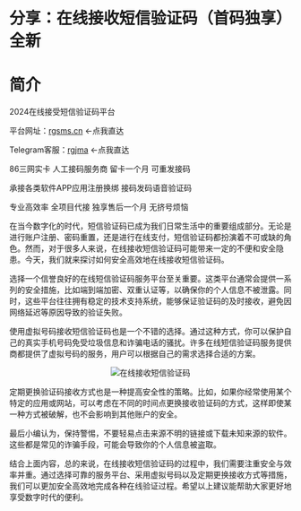 <h1>分享：在线接收短信验证码（首码独享）全新</h1>
<h1>简介</h1>
<p>2024在线接受短信验证码平台</p>
<p>平台网址：<a href="http://rgsms.cn">rgsms.cn</a> ←点我直达 </p>
<p>Telegram客服：<a href="https://t.me/rgjma">rgjma</a> ←点我直达 </p>
<p>86三网实卡 人工接码服务商 留卡一个月 可重发接码</p>
<p>承接各类软件APP应用注册换绑 接码发码语音验证码</p>
<p>专业高效率 全项目代接 独享售后一个月 无挤号烦恼</p>
<p>在当今数字化的时代，短信验证码已成为我们日常生活中的重要组成部分。无论是进行账户注册、密码重置，还是进行在线支付，短信验证码都扮演着不可或缺的角色。然而，对于很多人来说，在线接收短信验证码可能带来一定的不便和安全隐患。今天，我们就来探讨如何安全高效地在线接收短信验证码。</p><p>选择一个信誉良好的在线短信验证码服务平台至关重要。这类平台通常会提供一系列的安全措施，比如端到端加密、双重认证等，以确保你的个人信息不被泄露。同时，这些平台往往拥有稳定的技术支持系统，能够保证验证码的及时接收，避免因网络延迟等原因导致的验证失败。</p><p>使用虚拟号码接收短信验证码也是一个不错的选择。通过这种方式，你可以保护自己的真实手机号码免受垃圾信息和诈骗电话的骚扰。许多在线短信验证码服务提供商都提供了虚拟号码的服务，用户可以根据自己的需求选择合适的方案。</p><center><img alt="在线接收短信验证码" src="https://n.sinaimg.cn/sinakd2020723s/693/w1080h1213/20200723/46ba-iwtqvyk6569554.jpg"/></center><p></p><p>定期更换验证码接收方式也是一种提高安全性的策略。比如，如果你经常使用某个特定的应用或网站，可以考虑在不同的时间点更换接收验证码的方式，这样即使某一种方式被破解，也不会影响到其他账户的安全。</p><p>最后小编认为，保持警惕，不要轻易点击来源不明的链接或下载未知来源的软件。这些都是常见的诈骗手段，可能会导致你的个人信息被盗取。</p><p>结合上面内容，总的来说，在线接收短信验证码的过程中，我们需要注重安全与效率并重。通过选择可靠的服务平台、采用虚拟号码以及定期更换接收方式等措施，我们可以更加安全高效地完成各种在线验证过程。希望以上建议能帮助大家更好地享受数字时代的便利。</p>
